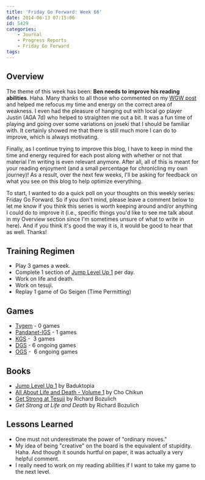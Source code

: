```yaml
---
title: 'Friday Go Forward: Week 66'
date: 2014-06-13 07:15:06
id: 5429
categories:
	- Journal
	- Progress Reports
	- Friday Go Forward
tags:
---
```


## Overview

The theme of this week has been: **Ben needs to improve his reading abilities**. Haha. Many thanks to all those who commented on my [WGW post](http://www.bengozen.com/returning-fundamentals/ "Returning to the Fundamentals") and helped me refocus my time and energy on the correct area of weakness. I even had the pleasure of hanging out with local go player Justin (AGA 7d) who helped to straighten me out a bit. It was a fun time of playing and going over some variations on joseki that I should be familiar with. It certainly showed me that there is still much more I can do to improve, which is always motivating.

Finally, as I continue trying to improve this blog, I have to keep in mind the time and energy required for each post along with whether or not that material I'm writing is even relevant anymore. After all, all of this is meant for your reading enjoyment (and a small percentage for chronicling my own journey)! As a result, over the next few weeks, I'll be asking for feedback on what you see on this blog to help optimize everything.

To start, I wanted to do a quick poll on your thoughts on this weekly series: Friday Go Forward. So if you don't mind, please leave a comment below to let me know if you think this series is worth keeping around and/or anything I could do to improve it (i.e., specific things you'd like to see me talk about in my Overview section since I'm sometimes unsure of what to write in here)**.** And if you think it's good the way it is, it would be good to hear that as well. Thanks!

## Training Regimen

*   Play 3 games a week.
*   Complete 1 section of [Jump Level Up 1](http://www.bengozen.com/book-review-jump-level-1/ "Book Review: Jump Level Up 1") per day.
*   Work on life and death.
*   Work on tesuji.
*   Replay 1 game of Go Seigen (Time Permitting)

## Games

*   [Tygem](http://www.tygemgo.com "TygemGo Official Site") - 0 games
*   [Pandanet-IGS](http://www.pandanet-igs.com/ "IGS PandaNet Official Site") - 1 games
*   [KGS](http://www.gokgs.com "KGS Website") -  3 games
*   [DGS](http://www.dragongoserver.net/userinfo.php?uid=60385 "Dragon Go Server - BenGoZen") - 6 ongoing games
*   [OGS](http://online-go.com/user/view/549/BenGoZen "Online Go Server - BenGoZen") -  6 ongoing games

## Books

*   [Jump Level Up 1](http://www.bengozen.com/book-review-jump-level-1/ "Book Review: Jump Level Up 1") by Baduktopia
*   [All About Life and Death - Volume 1](http://senseis.xmp.net/?AllAboutLifeAndDeath "All About Life and Death Sensei") by Cho Chikun
*   [Get Strong at Tesuji](http://www.bengozen.com/book-review-get-strong-tesuji/ "Book Review: Get Strong at Tesuji") by Richard Bozulich
*   _Get Strong at Life and Death_ by Richard Bozulich

## Lessons Learned

*   One must not underestimate the power of "ordinary moves."
*   My idea of being "creative" on the board is the equivalent of stupidity. Haha. And though it sounds hurtful on paper, it was actually a very helpful comment.
*   I really need to work on my reading abilities if I want to take my game to the next level.